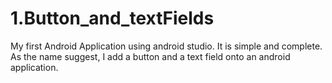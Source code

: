 # 1.Button_and_textFields
My first Android Application using android studio.  It is simple and complete.  As the name suggest, I add a button and a text field onto an android application.
